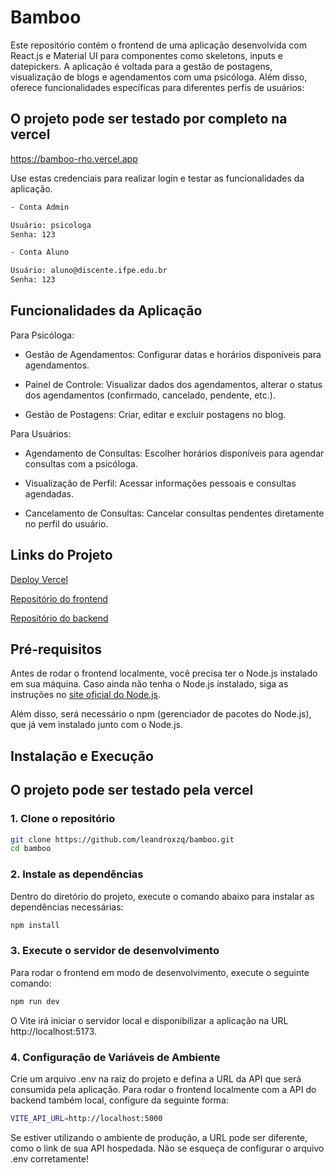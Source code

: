 # Bamboo

Este repositório contém o frontend de uma aplicação desenvolvida com React.js e Material UI para componentes como skeletons, inputs e datepickers. A aplicação é voltada para a gestão de postagens, visualização de blogs e agendamentos com uma psicóloga. Além disso, oferece funcionalidades específicas para diferentes perfis de usuários:

## O projeto pode ser testado por completo na vercel

https://bamboo-rho.vercel.app

Use estas credenciais para realizar login e testar as funcionalidades da aplicação.

```bash
- Conta Admin

Usuário: psicologa
Senha: 123

- Conta Aluno

Usuário: aluno@discente.ifpe.edu.br
Senha: 123
```

## Funcionalidades da Aplicação

Para Psicóloga:

- Gestão de Agendamentos: Configurar datas e horários disponíveis para agendamentos.

- Painel de Controle: Visualizar dados dos agendamentos, alterar o status dos agendamentos (confirmado, cancelado, pendente, etc.).

- Gestão de Postagens: Criar, editar e excluir postagens no blog.

Para Usuários:

- Agendamento de Consultas: Escolher horários disponíveis para agendar consultas com a psicóloga.

- Visualização de Perfil: Acessar informações pessoais e consultas agendadas.

- Cancelamento de Consultas: Cancelar consultas pendentes diretamente no perfil do usuário.

## Links do Projeto

[Deploy Vercel](https://bamboo-rho.vercel.app)

[Repositório do frontend](https://github.com/leandroxzq/bamboo)

[Repositório do backend](https://github.com/leandroxzq/backend-bamboo)

## Pré-requisitos

Antes de rodar o frontend localmente, você precisa ter o Node.js instalado em sua máquina. Caso ainda não tenha o Node.js instalado, siga as instruções no [site oficial do Node.js](https://nodejs.org/).

Além disso, será necessário o npm (gerenciador de pacotes do Node.js), que já vem instalado junto com o Node.js.

## Instalação e Execução

## O projeto pode ser testado pela vercel

### 1. Clone o repositório

```bash
git clone https://github.com/leandroxzq/bamboo.git
cd bamboo
```

### 2. Instale as dependências

Dentro do diretório do projeto, execute o comando abaixo para instalar as dependências necessárias:

```bash
npm install
```

### 3. Execute o servidor de desenvolvimento

Para rodar o frontend em modo de desenvolvimento, execute o seguinte comando:

```bash
npm run dev
```

O Vite irá iniciar o servidor local e disponibilizar a aplicação na URL http://localhost:5173.

### 4. Configuração de Variáveis de Ambiente

Crie um arquivo .env na raiz do projeto e defina a URL da API que será consumida pela aplicação. Para rodar o frontend localmente com a API do backend também local, configure da seguinte forma:

```bash
VITE_API_URL=http://localhost:5000
```

Se estiver utilizando o ambiente de produção, a URL pode ser diferente, como o link de sua API hospedada. Não se esqueça de configurar o arquivo .env corretamente!
